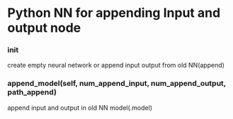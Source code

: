 # Python NN for appending Input and output node

### __init__
create empty neural network or append input output from old NN(append) 

### append_model(self, num_append_input, num_append_output, path_append)
append input and output in old NN model(.model)
